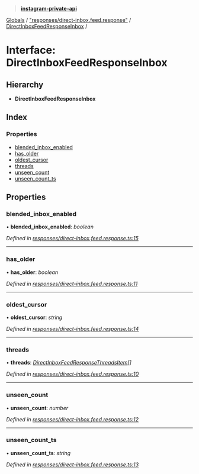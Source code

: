 > **[instagram-private-api](../README.md)**

[Globals](../README.md) / ["responses/direct-inbox.feed.response"](../modules/_responses_direct_inbox_feed_response_.md) / [DirectInboxFeedResponseInbox](_responses_direct_inbox_feed_response_.directinboxfeedresponseinbox.md) /

# Interface: DirectInboxFeedResponseInbox

## Hierarchy

* **DirectInboxFeedResponseInbox**

## Index

### Properties

* [blended_inbox_enabled](_responses_direct_inbox_feed_response_.directinboxfeedresponseinbox.md#blended_inbox_enabled)
* [has_older](_responses_direct_inbox_feed_response_.directinboxfeedresponseinbox.md#has_older)
* [oldest_cursor](_responses_direct_inbox_feed_response_.directinboxfeedresponseinbox.md#oldest_cursor)
* [threads](_responses_direct_inbox_feed_response_.directinboxfeedresponseinbox.md#threads)
* [unseen_count](_responses_direct_inbox_feed_response_.directinboxfeedresponseinbox.md#unseen_count)
* [unseen_count_ts](_responses_direct_inbox_feed_response_.directinboxfeedresponseinbox.md#unseen_count_ts)

## Properties

###  blended_inbox_enabled

• **blended_inbox_enabled**: *boolean*

*Defined in [responses/direct-inbox.feed.response.ts:15](https://github.com/dilame/instagram-private-api/blob/3e16058/src/responses/direct-inbox.feed.response.ts#L15)*

___

###  has_older

• **has_older**: *boolean*

*Defined in [responses/direct-inbox.feed.response.ts:11](https://github.com/dilame/instagram-private-api/blob/3e16058/src/responses/direct-inbox.feed.response.ts#L11)*

___

###  oldest_cursor

• **oldest_cursor**: *string*

*Defined in [responses/direct-inbox.feed.response.ts:14](https://github.com/dilame/instagram-private-api/blob/3e16058/src/responses/direct-inbox.feed.response.ts#L14)*

___

###  threads

• **threads**: *[DirectInboxFeedResponseThreadsItem](../classes/_responses_direct_inbox_feed_response_.directinboxfeedresponsethreadsitem.md)[]*

*Defined in [responses/direct-inbox.feed.response.ts:10](https://github.com/dilame/instagram-private-api/blob/3e16058/src/responses/direct-inbox.feed.response.ts#L10)*

___

###  unseen_count

• **unseen_count**: *number*

*Defined in [responses/direct-inbox.feed.response.ts:12](https://github.com/dilame/instagram-private-api/blob/3e16058/src/responses/direct-inbox.feed.response.ts#L12)*

___

###  unseen_count_ts

• **unseen_count_ts**: *string*

*Defined in [responses/direct-inbox.feed.response.ts:13](https://github.com/dilame/instagram-private-api/blob/3e16058/src/responses/direct-inbox.feed.response.ts#L13)*